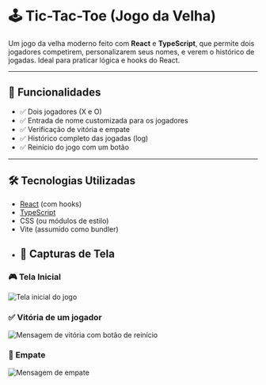 # 🕹️ Tic-Tac-Toe (Jogo da Velha)

Um jogo da velha moderno feito com **React** e **TypeScript**, que permite dois jogadores competirem, personalizarem seus nomes, e verem o histórico de jogadas. Ideal para praticar lógica e hooks do React.

---

## 🚀 Funcionalidades

- ✅ Dois jogadores (X e O)
- ✅ Entrada de nome customizada para os jogadores
- ✅ Verificação de vitória e empate
- ✅ Histórico completo das jogadas (log)
- ✅ Reinício do jogo com um botão

---

## 🛠️ Tecnologias Utilizadas

- [React](https://reactjs.org/) (com hooks)
- [TypeScript](https://www.typescriptlang.org/)
- CSS (ou módulos de estilo)
- Vite (assumido como bundler)
- ## 📸 Capturas de Tela

### 🎮 Tela Inicial
![Tela inicial do jogo](home.png)

### ✅ Vitória de um jogador
![Mensagem de vitória com botão de reinício](victory.png)

### 🤝 Empate
![Mensagem de empate](/draw.png)
